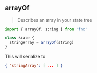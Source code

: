 ## arrayOf

> Describes an array in your state tree

```javascript
import { arrayOf, string } from 'fnx'

class State {
  stringArray = arrayOf(string)
}
```

This will serialize to

```json
{ "stringArray": [ ... ] }
```
